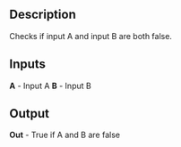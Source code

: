 ## Description
Checks if input A and input B are both false.

## Inputs
**A** - Input A
**B** - Input B


## Output
**Out** - True if A and B are false
